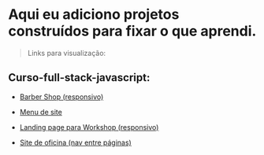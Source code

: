# Aqui eu adiciono projetos construídos para fixar o que aprendi.

>Links para visualização:

## Curso-full-stack-javascript: <br>

- [Barber Shop (responsivo)](https://idomelo.me/learning-HTML-CSS/curso-forma%C3%A7%C3%A3o-full-stack-javascript/barber-shop)

- [Menu de site](https://idomelo.me/learning-HTML-CSS/curso-formação-full-stack-javascript/menu-de-site)

- [Landing page para Workshop (responsivo)](https://idomelo.me/learning-HTML-CSS/curso-formação-full-stack-javascript/landing-page)

- [Site de oficina (nav entre páginas)](https://idomelo.me/learning-HTML-CSS/curso-formação-full-stack-javascript/site-oficina)
